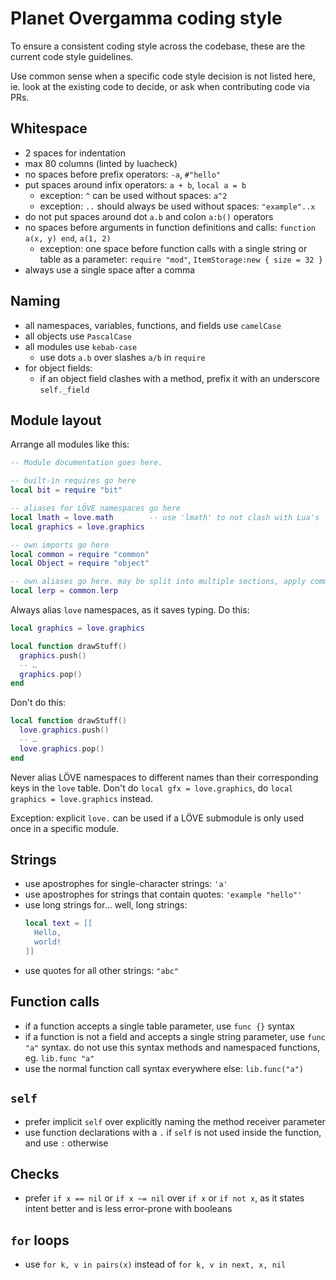 # Planet Overgamma coding style

To ensure a consistent coding style across the codebase, these are the current
code style guidelines.

Use common sense when a specific code style decision is not listed here,
ie. look at the existing code to decide, or ask when contributing code via PRs.

## Whitespace

- 2 spaces for indentation
- max 80 columns (linted by luacheck)
- no spaces before prefix operators: `-a`, `#"hello"`
- put spaces around infix operators: `a + b`, `local a = b`
  - exception: `^` can be used without spaces: `a^2`
  - exception: `..` should always be used without spaces: `"example"..x`
- do not put spaces around dot `a.b` and colon `a:b()` operators
- no spaces before arguments in function definitions and calls:
  `function a(x, y) end`, `a(1, 2)`
  - exception: one space before function calls with a single string or table
    as a parameter: `require "mod"`, `ItemStorage:new { size = 32 }`
- always use a single space after a comma

## Naming

- all namespaces, variables, functions, and fields use `camelCase`
- all objects use `PascalCase`
- all modules use `kebab-case`
  - use dots `a.b` over slashes `a/b` in `require`
- for object fields:
  - if an object field clashes with a method, prefix it with an underscore
    `self._field`

## Module layout

Arrange all modules like this:

```lua
-- Module documentation goes here.

-- built-in requires go here
local bit = require "bit"

-- aliases for LÖVE namespaces go here
local lmath = love.math        -- use 'lmath' to not clash with Lua's 'math'
local graphics = love.graphics

-- own imports go here
local common = require "common"
local Object = require "object"

-- own aliases go here. may be split into multiple sections, apply common sense
local lerp = common.lerp
```

Always alias `love` namespaces, as it saves typing. Do this:

```lua
local graphics = love.graphics

local function drawStuff()
  graphics.push()
  -- …
  graphics.pop()
end
```

Don't do this:

```lua
local function drawStuff()
  love.graphics.push()
  -- …
  love.graphics.pop()
end
```

Never alias LÖVE namespaces to different names than their corresponding keys in
the `love` table. Don't do `local gfx = love.graphics`,
do `local graphics = love.graphics` instead.

Exception: explicit `love.` can be used if a LÖVE submodule is only used once
in a specific module.

## Strings

- use apostrophes for single-character strings: `'a'`
- use apostrophes for strings that contain quotes: `'example "hello"'`
- use long strings for… well, long strings:
    ```lua
    local text = [[
      Hello,
      world!
    ]]
  ```
- use quotes for all other strings: `"abc"`

## Function calls

- if a function accepts a single table parameter, use `func {}` syntax
- if a function is not a field and accepts a single string parameter, use
  `func "a"` syntax. do not use this syntax methods and namespaced functions,
  eg. `lib.func "a"`
- use the normal function call syntax everywhere else: `lib.func("a")`

## `self`

- prefer implicit `self` over explicitly naming the method receiver parameter
- use function declarations with a `.` if `self` is not used inside the
  function, and use `:` otherwise

## Checks

- prefer `if x == nil` or `if x ~= nil` over `if x` or `if not x`, as it states
  intent better and is less error-prone with booleans

## `for` loops

- use `for k, v in pairs(x)` instead of `for k, v in next, x, nil`
